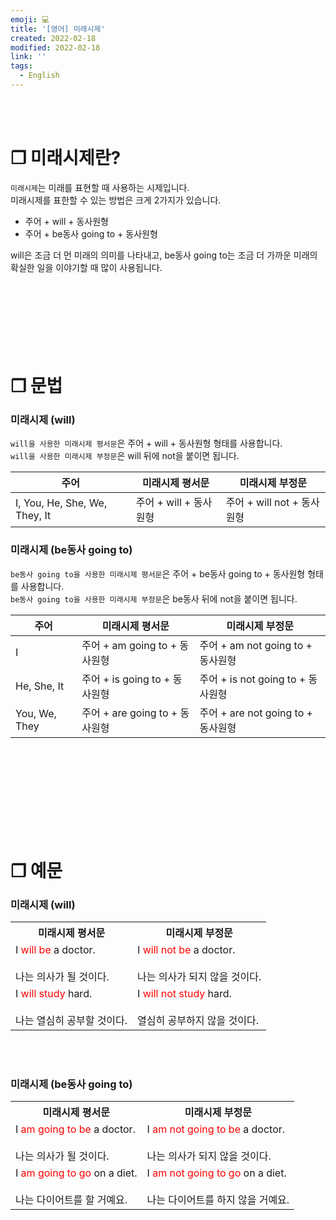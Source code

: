 ```yaml
---
emoji: 💻
title: '[영어] 미래시제'
created: 2022-02-18
modified: 2022-02-18
link: ''
tags:
  - English
---
```

<br></br>





# **❐ 미래시제란?**
`미래시제`는 미래를 표현할 때 사용하는 시제입니다.  
미래시제를 표한할 수 있는 방법은 크게 2가지가 있습니다.
- 주어 + will + 동사원형
- 주어 + be동사 going to + 동사원형  

will은 조금 더 먼 미래의 의미를 나타내고, be동사 going to는 조금 더 가까운 미래의 확실한 일을 이야기할 때 많이 사용됩니다.
<br></br><br></br><br></br><br></br>





# **❐ 문법**
### 미래시제 (will)
`will을 사용한 미래시제 평서문`은 주어 + will + 동사원형 형태를 사용합니다.  
`will을 사용한 미래시제 부정문`은 will 뒤에 not을 붙이면 됩니다.

|주어|미래시제 평서문|미래시제 부정문|
|----|---|---|
|I, You, He, She, We, They, It|주어 + will + 동사원형|주어 + will not + 동사원형|

### 미래시제 (be동사 going to)
`be동사 going to을 사용한 미래시제 평서문`은 주어 + be동사 going to + 동사원형 형태를 사용합니다.  
`be동사 going to을 사용한 미래시제 부정문`은 be동사 뒤에 not을 붙이면 됩니다.

|주어|미래시제 평서문|미래시제 부정문|
|----|---|---|
|I|주어 + am going to + 동사원형|주어 + am not going to + 동사원형|
|He, She, It|주어 + is going to + 동사원형|주어 + is not going to + 동사원형|
|You, We, They|주어 + are going to + 동사원형|주어 + are not going to + 동사원형|
<br></br><br></br><br></br><br></br>





# **❐ 예문**
### 미래시제 (will)
<table>
<tr>
  <th style="text-align: center">미래시제 평서문</th>
  <th style="text-align: center">미래시제 부정문</th>
</tr>
<tr>
  <td>I <span style="color:red">will be</span> a doctor.<br></br>
      나는 의사가 될 것이다.
  </td>
  <td>I <span style="color:red">will not be</span> a doctor.<br></br>
      나는 의사가 되지 않을 것이다.
  </td>
</tr>
<tr>
  <td>I <span style="color:red">will study</span> hard.<br></br>
      나는 열심히 공부할 것이다.
  </td>
  <td>I <span style="color:red">will not study</span> hard.<br></br>
      열심히 공부하지 않을 것이다.
  </td>
</tr>
</table>
<br></br>



### 미래시제 (be동사 going to)
<table>
<tr>
  <th style="text-align: center">미래시제 평서문</th>
  <th style="text-align: center">미래시제 부정문</th>
</tr>
<tr>
  <td>I <span style="color:red">am going to be</span> a doctor.<br></br>
      나는 의사가 될 것이다.
  </td>
  <td>I <span style="color:red">am not going to be</span> a doctor.<br></br>
      나는 의사가 되지 않을 것이다.
  </td>
</tr>
<tr>
  <td>I <span style="color:red">am going to go</span> on a diet.<br></br>
      나는 다이어트를 할 거예요.
  </td>
  <td>I <span style="color:red">am not going to go</span> on a diet.<br></br>
      나는 다이어트를 하지 않을 거예요.
  </td>
</tr>
</table>
<br></br>